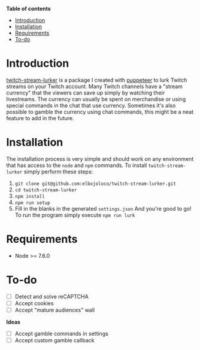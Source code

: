 **Table of contents**
- [Introduction](#introduction)
- [Installation](#installation)
- [Requirements](#requirements)
- [To-do](#to-do)

<a name="introduction"></a>
# Introduction

[twitch-stream-lurker](https://github.com/elbojoloco/twitch-stream-lurker) is a package I created with [puppeteer](https://github.com/GoogleChrome/puppeteer) to lurk Twitch streams on your Twitch account. Many Twitch channels have a "stream currency" that the viewers can save up simply by watching their livestreams. The currency can usually be spent on merchandise or using special commands in the chat that use currency. Sometimes it's also possible to gamble the currency using chat commands, this might be a neat feature to add in the future.

<a name="installation"></a>
# Installation

The installation process is very simple and should work on any environment that has access to the `node` and `npm` commands. To install `twitch-stream-lurker` simply perform these steps:
1. `git clone git@github.com:elbojoloco/twitch-stream-lurker.git`
2. `cd twitch-stream-lurker`
3. `npm install`
4. `npm run setup`
5. Fill in the blanks in the generated `settings.json`
And you're good to go! To run the program simply execute `npm run lurk`

<a name="requirements"></a>
# Requirements

- Node >= 7.6.0

<a name="todo"></a>
# To-do
- [ ] Detect and solve reCAPTCHA
- [ ] Accept cookies
- [ ] Accept "mature audiences" wall

**Ideas**

- [ ] Accept gamble commands in settings
- [ ] Accept custom gamble callback